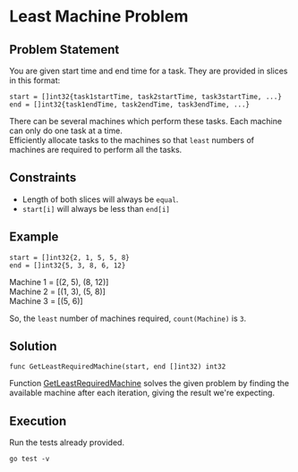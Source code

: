 # Least Machine Problem

## Problem Statement

You are given start time and end time for a task. They are provided in slices in this format:

    start = []int32{task1startTime, task2startTime, task3startTime, ...}
    end = []int32{task1endTime, task2endTime, task3endTime, ...}

There can be several machines which perform these tasks. Each machine can only do one task at a time. \
Efficiently allocate tasks to the machines so that `least` numbers of machines are required to perform all the tasks.

## Constraints

- Length of both slices will always be `equal`.
- `start[i]` will always be less than `end[i]`

## Example
    start = []int32{2, 1, 5, 5, 8}
    end = []int32{5, 3, 8, 6, 12}

Machine 1 = [(2, 5), (8, 12)] \
Machine 2 = [(1, 3), (5, 8)] \
Machine 3 = [(5, 6)]

So, the `least` number of machines required, `count(Machine)` is `3`.

## Solution

```golang
func GetLeastRequiredMachine(start, end []int32) int32
```
Function [GetLeastRequiredMachine](https://github.com/VILJkid/golang-least-machine-problem/blob/bb788a09481d54f6349c8d6e5480bddd0750c6f4/problem.go?plain=1#L87-L96) solves the given problem by finding the available machine after each iteration, giving the result we're expecting.

## Execution

Run the tests already provided.

```shell
go test -v
```
